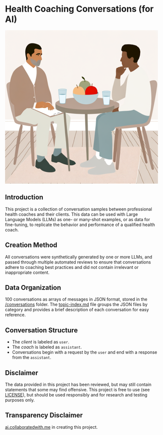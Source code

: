 # Health Coaching Conversations (for AI)

![Health Coaching](/header.png)

## Introduction

This project is a collection of conversation samples between professional health coaches and their clients. This data can be used with Large Language Models (LLMs) as one- or many-shot examples, or as data for fine-tuning, to replicate the behavior and performance of a qualified health coach.

## Creation Method

All conversations were synthetically generated by one or more LLMs, and passed through multiple automated reviews to ensure that conversations adhere to coaching best practices and did not contain irrelevant or inappropriate content.

## Data Organization

100 conversations as arrays of messages in JSON format, stored in the [/conversations](/conversations/) folder. The [topic-index.md](/topic-index.md) file groups the JSON files by category and provides a brief description of each conversation for easy reference.

## Conversation Structure

- The _client_ is labeled as `user`.
- The _coach_ is labeled as `assistant`.
- Conversations begin with a request by the `user` and end with a response from the `assistant`.

## Disclaimer

The data provided in this project has been reviewed, but may still contain statements that some may find offensive. This project is free to use (see [LICENSE](/LICENSE)), but should be used responsibly and for research and testing purposes only.

## Transparency Disclaimer

[ai.collaboratedwith.me](https://ai.collaboratedwith.me) in creating this project.
